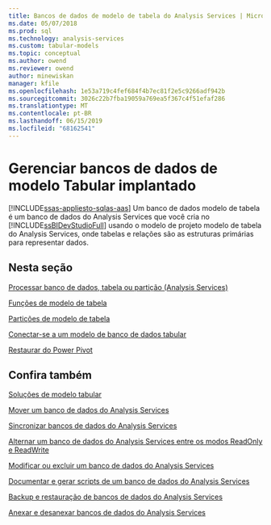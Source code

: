 ```yaml
---
title: Bancos de dados de modelo de tabela do Analysis Services | Microsoft Docs
ms.date: 05/07/2018
ms.prod: sql
ms.technology: analysis-services
ms.custom: tabular-models
ms.topic: conceptual
ms.author: owend
ms.reviewer: owend
author: minewiskan
manager: kfile
ms.openlocfilehash: 1e53a719c4fef684f4b7ec81f2e5c9266adf942b
ms.sourcegitcommit: 3026c22b7fba19059a769ea5f367c4f51efaf286
ms.translationtype: MT
ms.contentlocale: pt-BR
ms.lasthandoff: 06/15/2019
ms.locfileid: "68162541"
---
```

# <a name="manage-deployed-tabular-model-databases"></a>Gerenciar bancos de dados de modelo Tabular implantado
[!INCLUDE[ssas-appliesto-sqlas-aas](../../includes/ssas-appliesto-sqlas-aas.md)]
  Um banco de dados modelo de tabela é um banco de dados do Analysis Services que você cria no [!INCLUDE[ssBIDevStudioFull](../../includes/ssbidevstudiofull-md.md)] usando o modelo de projeto modelo de tabela do Analysis Services, onde tabelas e relações são as estruturas primárias para representar dados.  
  
## <a name="in-this-section"></a>Nesta seção  
 [Processar banco de dados, tabela ou partição &#40;Analysis Services&#41;](../../analysis-services/tabular-models/process-database-table-or-partition-analysis-services.md)  
  
 [Funções de modelo de tabela](../../analysis-services/tabular-models/tabular-model-roles-ssas-tabular.md)  
  
 [Partições de modelo de tabela](../../analysis-services/tabular-models/tabular-model-partitions-ssas-tabular.md)  
  
 [Conectar-se a um modelo de banco de dados tabular](../../analysis-services/tabular-models/connect-to-a-tabular-model-database-ssas.md)  
  
 [Restaurar do Power Pivot](../../analysis-services/tabular-models/restore-from-power-pivot.md)  
  

    
## <a name="see-also"></a>Confira também  
 [Soluções de modelo tabular](../../analysis-services/tabular-models/tabular-models-ssas.md)  

[Mover um banco de dados do Analysis Services](../../analysis-services/multidimensional-models/move-an-analysis-services-database.md)  
  
 [Sincronizar bancos de dados do Analysis Services](../../analysis-services/multidimensional-models/synchronize-analysis-services-databases.md)  
  
 [Alternar um banco de dados do Analysis Services entre os modos ReadOnly e ReadWrite](../../analysis-services/multidimensional-models/switch-an-analysis-services-database-between-readonly-and-readwrite-modes.md)  
  
 [Modificar ou excluir um banco de dados do Analysis Services](../../analysis-services/multidimensional-models/modify-or-delete-an-analysis-services-database.md)  
  
 [Documentar e gerar scripts de um banco de dados do Analysis Services](../../analysis-services/multidimensional-models/document-and-script-an-analysis-services-database.md)  
  
 [Backup e restauração de bancos de dados do Analysis Services](../../analysis-services/multidimensional-models/backup-and-restore-of-analysis-services-databases.md)  
  
 [Anexar e desanexar bancos de dados do Analysis Services](../../analysis-services/multidimensional-models/attach-and-detach-analysis-services-databases.md)  
  
